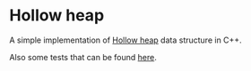 # Hollow heap

A simple implementation of [Hollow heap](https://arxiv.org/abs/1510.06535) data structure in C++.

Also some tests that can be found [here](https://github.com/AleksTeresh/hollow-heap/blob/master/test.cpp).

